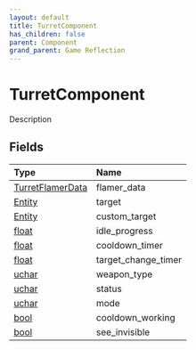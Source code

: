 ```yaml
---
layout: default
title: TurretComponent
has_children: false
parent: Component
grand_parent: Game Reflection
---
```

# TurretComponent
Description 

## Fields

| Type | Name |
|:----------|:--------------|
| [TurretFlamerData](/riftbreaker-wiki/docs/game-reflection/classes/turret_flamer_data/) | flamer_data |
| [Entity](/riftbreaker-wiki/docs/game-reflection/classes/entity/) | target |
| [Entity](/riftbreaker-wiki/docs/game-reflection/classes/entity/) | custom_target |
| [float](/riftbreaker-wiki/docs/game-reflection/components/float/) | idle_progress |
| [float](/riftbreaker-wiki/docs/game-reflection/components/float/) | cooldown_timer |
| [float](/riftbreaker-wiki/docs/game-reflection/components/float/) | target_change_timer |
| [uchar](/riftbreaker-wiki/docs/game-reflection/enums/uchar/) | weapon_type |
| [uchar](/riftbreaker-wiki/docs/game-reflection/enums/uchar/) | status |
| [uchar](/riftbreaker-wiki/docs/game-reflection/enums/uchar/) | mode |
| [bool](/riftbreaker-wiki/docs/game-reflection/components/bool/) | cooldown_working |
| [bool](/riftbreaker-wiki/docs/game-reflection/components/bool/) | see_invisible |

